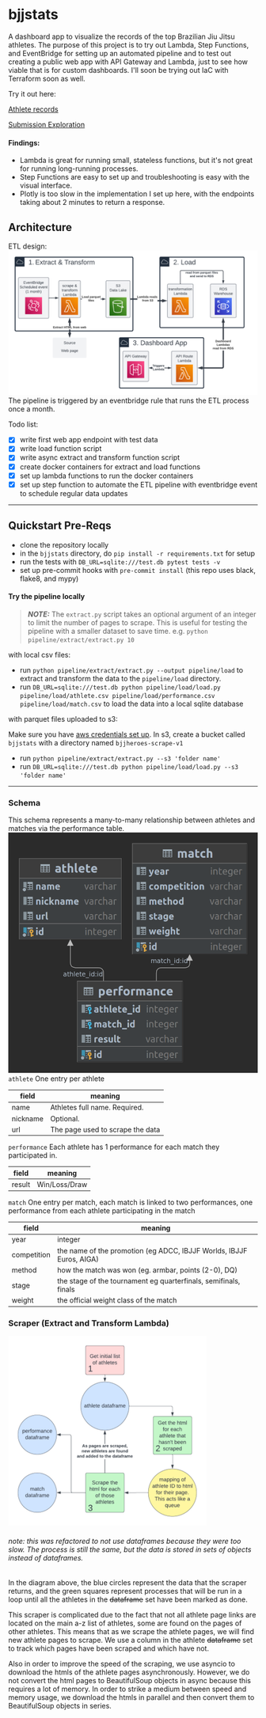 # bjjstats
A dashboard app to visualize the records of the top Brazilian Jiu Jitsu athletes.
The purpose of this project is to try out Lambda, Step Functions, and EventBridge for setting up
an automated pipeline and to test out creating a public web app with API Gateway and Lambda, just
to see how viable that is for custom dashboards. I'll soon be trying out IaC with Terraform soon as well.

Try it out here:

[Athlete records](https://ubvm14s94e.execute-api.us-east-2.amazonaws.com/)

[Submission Exploration](https://ubvm14s94e.execute-api.us-east-2.amazonaws.com/submissions)
#### Findings:
- Lambda is great for running small, stateless functions, but it's not great for running long-running
processes.
- Step Functions are easy to set up and troubleshooting is easy with the visual interface.
- Plotly is too slow in the implementation I set up here, with the endpoints taking about 2 minutes to
return a response.

## Architecture
ETL design:
![Alt text](img/bjjstats-system-design.png)
The pipeline is triggered by an eventbridge rule that runs the ETL process once a month.


Todo list:

- [x] write first web app endpoint with test data
- [x] write load function script
- [x] write async extract and transform function script
- [x] create docker containers for extract and load functions
- [x] set up lambda functions to run the docker containers
- [x] set up step function to automate the ETL pipeline with eventbridge
event to schedule regular data updates

--------------------------------

## Quickstart Pre-Reqs

 - clone the repository locally
 - in the `bjjstats` directory,
do `pip install -r requirements.txt` for setup
 - run the tests with `DB_URL=sqlite:///test.db pytest tests -v`
 - set up pre-commit hooks with `pre-commit install` (this repo uses
black, flake8, and mypy)

#### Try the pipeline locally
> **_NOTE:_**  The `extract.py` script takes an optional argument of an integer to limit the number of pages to scrape. This is useful for testing the pipeline with a smaller dataset to save time. e.g. `python pipeline/extract/extract.py 10`

with local csv files:
 - run `python pipeline/extract/extract.py --output pipeline/load` to extract and transform the data to the `pipeline/load` directory.
 - run `DB_URL=sqlite:///test.db python pipeline/load/load.py pipeline/load/athlete.csv pipeline/load/performance.csv pipeline/load/match.csv` to load the data into a local sqlite database

with parquet files uploaded to s3:

Make sure you have [aws credentials set up](https://boto3.amazonaws.com/v1/documentation/api/latest/guide/credentials.html).
In s3, create a bucket called `bjjstats` with a directory named `bjjheroes-scrape-v1`

- run `python pipeline/extract/extract.py --s3 'folder name'`
- run `DB_URL=sqlite:///test.db python pipeline/load/load.py --s3 'folder name'`

----------------------------
### Schema
This schema represents a many-to-many relationship between athletes
and matches via the performance table.
![Alt text](img/schema.png)
`athlete` One entry per athlete

| field    | meaning                       |
|----------|-------------------------------|
| name     | Athletes full name. Required. |
| nickname | Optional.           |
| url      | The page used to scrape the data |

`performance` Each athlete has 1 performance for each match they participated in.

| field  | meaning                     |
|--------|-----------------------------|
| result | Win/Loss/Draw               |


`match` One entry per match, each match is linked to two performances,
one performance from each athlete participating in the match

| field       | meaning                                                              |
|-------------|----------------------------------------------------------------------|
| year        | integer                                                              |
| competition | the name of the promotion (eg ADCC, IBJJF Worlds, IBJJF Euros, AIGA) |
| method      | how the match was won (eg. armbar, points (2-0), DQ)                 |
| stage       | the stage of the tournament eg quarterfinals, semifinals, finals     |
| weight      | the official weight class of the match                               |


### Scraper (Extract and Transform Lambda)
<img src="img/scraper.png" alt="image" width="400" height="auto">

###### note: this was refactored to not use dataframes because they were too slow. The process is still the same, but the data is stored in sets of objects instead of dataframes.

In the diagram above, the blue circles represent the data that the scraper returns, and the green
squares represent processes that will be run in a loop until all the athletes in the ~~dataframe~~ set have
been marked as done.

This scraper is complicated due to the fact that not all athlete page links are located on the main
a-z list of athletes, some are found on the pages of other athletes. This means that as we scrape the
athlete pages, we will find new athlete pages to scrape. We use a column in the athlete ~~dataframe~~ set to
track which pages have been scraped and which have not.

Also in order to improve the speed of the scraping, we use asyncio to download the htmls of the athlete
pages asynchronously. However, we do not convert the html pages to BeautifulSoup objects in async because
this requires a lot of memory. In order to strike a medium between speed and memory usage, we download the
htmls in parallel and then convert them to BeautifulSoup objects in series.
